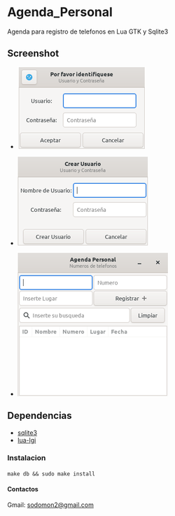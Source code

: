 # Agenda_Personal

Agenda para registro de telefonos en Lua GTK y Sqlite3

## Screenshot

- ![login](screenshot/login.png)

- ![registro-de-usuario](screenshot/registro-de-usuario.png)

- ![registro-de-contactos](screenshot/registro-de-contactos.png)

## Dependencias

- [sqlite3](https://www.sqlite.org/download.html)
- [lua-lgi](https://github.com/pavouk/lgi/)

### Instalacion
`make db && sudo make install`

#### Contactos

Gmail: sodomon2@gmail.com
